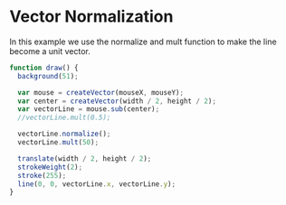 # Vector Normalization

In this example we use the normalize and mult function to make the line become a unit vector.

```js
function draw() {
  background(51);

  var mouse = createVector(mouseX, mouseY);
  var center = createVector(width / 2, height / 2);
  var vectorLine = mouse.sub(center);
  //vectorLine.mult(0.5);

  vectorLine.normalize();
  vectorLine.mult(50);

  translate(width / 2, height / 2);
  strokeWeight(2);
  stroke(255);
  line(0, 0, vectorLine.x, vectorLine.y);
}
```